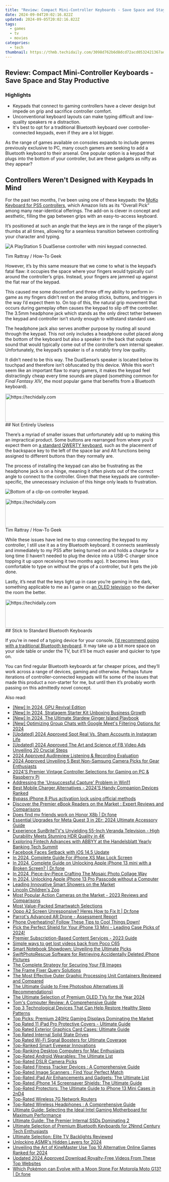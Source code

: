 ```yaml
---
title: "Review: Compact Mini-Controller Keyboards - Save Space and Stay Productive"
date: 2024-09-04T20:02:16.822Z
updated: 2024-09-05T20:02:16.822Z
tags:
  - games
  - tv
  - movies
categories:
  - tech
thumbnail: https://thmb.techidaily.com/3098d762b6d8dcd72acd0532421367ade2e95fba7b5406862c612e4d87ad3713.png
---
```


## Review: Compact Mini-Controller Keyboards - Save Space and Stay Productive

### Highlights

* Keypads that connect to gaming controllers have a clever design but impede on grip and sacrifice controller comfort.
* Unconventional keyboard layouts can make typing difficult and low-quality speakers re a distraction.
* It's best to opt for a traditional Bluetooth keyboard over controller-connected keypads, even if they are a lot bigger.

 As the range of games available on consoles expands to include genres previously exclusive to PC, many couch gamers are seeking to add a Bluetooth keyboard to their arsenal. One popular option is a keypad that plugs into the bottom of your controller, but are these gadgets as nifty as they appear?

##  Controllers Weren't Designed with Keypads In Mind

 For the past two months, I’ve been using one of these keypads: the [MoKo Keyboard for PS5 controllers](https://www.amazon.com/MoKo-Controller-Backlight-Playstation-Accessories/dp/B0BMKTNKNS/ref=sr%5F1%5F3?crid=2APOSQFJEH4VP&dib=eyJ2IjoiMSJ9.Sfef8D7Q9tOqt-sKBOaHmwtnSh4OO7BUl2oNLmBW5Qbblm8qBYmpCnMpBcAPvFIRJHJyMqemyVvG2%5F44hEdthApdtQL%5FOtuWiLLO1SbYFR97ZxpebDnGIBk8h2EFpXxSVJp2XGded10f5Qx6p7TcUIdMYJcDD4DF7UsT77Co6791MbnPVyFIoCsXCfae2CA7-J9kwJAIwc2Q0-xSRBbSFpk4PIKfwpxegAlbXLUiPmw.jDI0mEqr0f1gl8CrJP0b9ne%5FViVjkdvjFAiT6nMSyys&dib%5Ftag=se&keywords=ps5+controller+keyboard&qid=1718389982&sprefix=ps5+controllerkeybo%2Caps%2C88&sr=8-3&tag=hotoge-20&ascsubtag=UUhtgUeUpU2003653&asc%5Frefurl=https%3A%2F%2Fwww.howtogeek.com%2Fi-tested-a-mini-controller-keyboard-so-you-dont-have-to%2F&asc%5Fcampaign=Evergreen), which Amazon lists as its “Overall Pick” among many near-identical offerings. The add-on is clever in concept and aesthetic, filling the gap between grips with an easy-to-access keyboard.

 It’s positioned at such an angle that the keys are in the range of the player’s thumbs at all times, allowing for a seamless transition between controlling your character and typing.

![A PlayStation 5 DualSense controller with mini keypad connected.](https://static1.howtogeekimages.com/wordpress/wp-content/uploads/2024/06/img_6258.jpeg) 

Tim Rattray / How-To Geek

 However, it’s by this same measure that we come to what is the keypad’s fatal flaw: it occupies the space where your fingers would typically curl around the controller’s grips. Instead, your fingers are jammed up against the flat rear of the keypad.

 This caused me some discomfort and threw off my ability to perform in-game as my fingers didn’t rest on the analog sticks, buttons, and triggers in the way I’d expect them to. On top of this, the natural grip movement that occurs during gameplay often causes the keypad to slip off the controller. The 3.5mm headphone jack which stands as the only direct tether between the keypad and controller isn’t sturdy enough to withstand standard use.

 The headphone jack also serves another purpose by routing all sound through the keypad. This not only includes a headphone outlet placed along the bottom of the keyboard but also a speaker in the back that outputs sound that would typically come out of the controller’s own internal speaker. Unfortunately, the keypad’s speaker is of a notably tinny low quality.

 It didn’t need to be this way. The DualSense’s speaker is located below its touchpad and therefore isn’t obfuscated by this device. While this won’t seem like an important flaw to many gamers, it makes the keypad feel distractingly cheap every time sounds are played (something common for _Final Fantasy XIV_, the most popular game that benefits from a Bluetooth keyboard).

<!-- affiliate ads begin -->
<a href="https://aligracehair.sjv.io/c/5597632/1975821/19272" target="_top" id="1975821">
  <img src="//a.impactradius-go.com/display-ad/19272-1975821" border="0" alt="https://techidaily.com" width="728" height="90"/>
</a>
<img height="0" width="0" src="https://aligracehair.sjv.io/i/5597632/1975821/19272" style="position:absolute;visibility:hidden;" border="0" />
<!-- affiliate ads end -->
##  Not Entirely Useless

 There’s a myriad of smaller issues that unfortunately add up to making this an impractical product. Some buttons are rearranged from where you’d expect them on [a standard QWERTY keyboard](https://extra-guidance.techidaily.com/iphone-image-transfer-methods-explained-for-2024/), such as the placement of the backspace key to the left of the space bar and Alt functions being assigned to different buttons than they normally are.

 The process of installing the keypad can also be frustrating as the headphone jack is on a hinge, meaning it often pivots out of the correct angle to connect to the controller. Given that these keypads are controller-specific, the unnecessary inclusion of this hinge only leads to frustration.

![Bottom of a clip-on controller keypad.](https://static1.howtogeekimages.com/wordpress/wp-content/uploads/2024/06/img_6259.jpeg) 

<!-- affiliate ads begin -->
<a href="https://appsumo.8odi.net/c/5597632/2111968/7443" target="_top" id="2111968">
  <img src="//a.impactradius-go.com/display-ad/7443-2111968" border="0" alt="https://techidaily.com" width="728" height="90"/>
</a>
<img height="0" width="0" src="https://appsumo.8odi.net/i/5597632/2111968/7443" style="position:absolute;visibility:hidden;" border="0" />
<!-- affiliate ads end -->
Tim Rattray / How-To Geek

 While these issues have led me to stop connecting the keypad to my controller, I still use it as a tiny Bluetooth keyboard. It connects seamlessly and immediately to my PS5 after being turned on and holds a charge for a long time (I haven’t needed to plug the device into a USB-C charger since topping it up upon receiving it two months ago). It becomes less comfortable to type on without the grips of a controller, but it gets the job done.

 Lastly, it’s neat that the keys light up in case you’re gaming in the dark, something applicable to me as I game on [an OLED television](https://youtube-webster.techidaily.com/-views-via-strategic-tagging-tactics/) so the darker the room the better.

<!-- affiliate ads begin -->
<a href="https://laganoo.pxf.io/c/5597632/1484909/16446" target="_top" id="1484909">
  <img src="//a.impactradius-go.com/display-ad/16446-1484909" border="0" alt="https://techidaily.com" width="728" height="90"/>
</a>
<img height="0" width="0" src="https://laganoo.pxf.io/i/5597632/1484909/16446" style="position:absolute;visibility:hidden;" border="0" />
<!-- affiliate ads end -->
##  Stick to Standard Bluetooth Keyboards

 If you’re in need of a typing device for your console, [I’d recommend going with a traditional Bluetooth keyboard](https://fox-that.techidaily.com/troubleshooting-depth-effect-issues-on-ios-16-7-essential-solutions/). It may take up a bit more space on your side table or under the TV, but it’ll be much easier and quicker to type on.

 You can find regular Bluetooth keyboards at far cheaper prices, and they’ll work across a range of devices, gaming and otherwise. Perhaps future iterations of controller-connected keypads will fix some of the issues that made this product a non-starter for me, but until then it’s probably worth passing on this admittedly novel concept.

<ins class="adsbygoogle"
     style="display:block"
     data-ad-format="autorelaxed"
     data-ad-client="ca-pub-7571918770474297"
     data-ad-slot="1223367746"></ins>



<ins class="adsbygoogle"
     style="display:block"
     data-ad-client="ca-pub-7571918770474297"
     data-ad-slot="8358498916"
     data-ad-format="auto"
     data-full-width-responsive="true"></ins>

<span class="atpl-alsoreadstyle">Also read:</span>
<div><ul>
<li><a href="https://digital-screen-recording.techidaily.com/new-in-2024-gpu-revival-edition/"><u>[New] In 2024, GPU Revival Edition</u></a></li>
<li><a href="https://fox-glue.techidaily.com/new-in-2024-stratagem-starter-kit-unboxing-business-growth/"><u>[New] In 2024, Stratagem Starter Kit  Unboxing Business Growth</u></a></li>
<li><a href="https://visual-screen-recording.techidaily.com/new-in-2024-the-ultimate-stardew-ginger-island-playbook/"><u>[New] In 2024, The Ultimate Stardew Ginger Island Playbook</u></a></li>
<li><a href="https://remote-screen-capture.techidaily.com/new-optimizing-group-chats-with-google-meets-filtering-options-for-2024/"><u>[New] Optimizing Group Chats with Google Meet's Filtering Options for 2024</u></a></li>
<li><a href="https://instagram-video-files.techidaily.com/updated-2024-approved-spot-real-vs-sham-accounts-in-instagram-life/"><u>[Updated] 2024 Approved  Spot Real Vs. Sham Accounts in Instagram Life</u></a></li>
<li><a href="https://facebook-video-recording.techidaily.com/updated-2024-approved-the-art-and-science-of-fb-video-ads-unveiling-20-crucial-steps/"><u>[Updated] 2024 Approved  The Art and Science of FB Video Ads  Unveiling 20 Crucial Steps</u></a></li>
<li><a href="https://remote-screen-capture.techidaily.com/2024-approved-audireview-listening-and-recording-evaluation/"><u>2024 Approved  Audireview  Listening & Recording Evaluation</u></a></li>
<li><a href="https://vp-tips.techidaily.com/2024-approved-unveiling-5-best-non-samsung-camera-picks-for-gear-enthusiasts/"><u>2024 Approved  Unveiling 5 Best Non-Samsung Camera Picks for Gear Enthusiasts</u></a></li>
<li><a href="https://buynow-marvelous.techidaily.com/2024s-premier-vintage-controller-selections-for-gaming-on-pc-and-raspberry-pi/"><u>2024'S Premier Vintage Controller Selections for Gaming on PC & Raspberry Pi</u></a></li>
<li><a href="https://windows11.techidaily.com/addressing-the-unsuccessful-capture-problem-in-win11/"><u>Addressing the 'Unsuccessful Capture' Problem in Win11</u></a></li>
<li><a href="https://buynow-marvelous.techidaily.com/best-mobile-charger-alternatives-2024s-handy-companion-devices-ranked/"><u>Best Mobile Charger Alternatives - 2024'S Handy Companion Devices Ranked</u></a></li>
<li><a href="https://phone-solutions.techidaily.com/bypass-iphone-8-plus-activation-lock-using-official-methods-by-drfone-ios-unlock-ios-unlock/"><u>Bypass iPhone 8 Plus activation lock using official methods</u></a></li>
<li><a href="https://buynow-marvelous.techidaily.com/discover-the-premier-ebook-readers-on-the-market-expert-reviews-and-comparisons/"><u>Discover the Premier eBook Readers on the Market : Expert Reviews and Comparisons</u></a></li>
<li><a href="https://location-social.techidaily.com/does-find-my-friends-work-on-honor-x8b-drfone-by-drfone-virtual-android/"><u>Does find my friends work on Honor X8b | Dr.fone</u></a></li>
<li><a href="https://buynow-marvelous.techidaily.com/essential-upgrades-for-meta-quest-3-in-2er-2024-ultimate-accessory-guide/"><u>Essential Upgrades for Meta Quest 3 in 2Er: 2024 Ultimate Accessory Guide</u></a></li>
<li><a href="https://buynow-info.techidaily.com/experience-sunbritetvs-unyielding-55-inch-veranda-television-high-durability-meets-stunning-hdr-quality-in-4k/"><u>Experience SunBriteTV's Unyielding 55-Inch Veranda Television - High Durability Meets Stunning HDR Quality in 4K</u></a></li>
<li><a href="https://discover-blog.techidaily.com/exploring-fintech-advances-with-abbyy-at-the-handelsblatt-yearly-banking-tech-summit/"><u>Exploring Fintech Advances with ABBYY at the Handelsblatt Yearly Banking Tech Summit</u></a></li>
<li><a href="https://facebook.techidaily.com/facebook-faces-setback-with-ios-145-update/"><u>Facebook Faces Setback with iOS 14.5 Update</u></a></li>
<li><a href="https://ios-unlock.techidaily.com/in-2024-complete-guide-for-iphone-xs-max-lock-screen-by-drfone-ios/"><u>In 2024, Complete Guide For iPhone XS Max Lock Screen</u></a></li>
<li><a href="https://iphone-unlock.techidaily.com/in-2024-complete-guide-on-unlocking-apple-iphone-13-mini-with-a-broken-screen-drfone-by-drfone-ios/"><u>In 2024, Complete Guide on Unlocking Apple iPhone 13 mini with a Broken Screen? | Dr.fone</u></a></li>
<li><a href="https://extra-approaches.techidaily.com/in-2024-piece-by-piece-crafting-the-mosaic-photo-collage-way/"><u>In 2024, Piece-by-Piece Crafting  The Mosaic Photo Collage Way</u></a></li>
<li><a href="https://ios-unlock.techidaily.com/in-2024-unlocking-apple-iphone-13-pro-passcode-without-a-computer-by-drfone-ios/"><u>In 2024, Unlocking Apple iPhone 13 Pro Passcode without a Computer</u></a></li>
<li><a href="https://buynow-marvelous.techidaily.com/leading-innovative-smart-showers-on-the-market/"><u>Leading Innovative Smart Showers on the Market</u></a></li>
<li><a href="https://buynow-marvelous.techidaily.com/lincoln-childrens-zoo/"><u>Lincoln Children's Zoo</u></a></li>
<li><a href="https://buynow-marvelous.techidaily.com/most-popular-action-cameras-on-the-market-2023-reviews-and-comparisons/"><u>Most Popular Action Cameras on the Market - 2023 Reviews and Comparisons</u></a></li>
<li><a href="https://buynow-marvelous.techidaily.com/most-value-packed-smartwatch-selections/"><u>Most Value-Packed Smartwatch Selections</u></a></li>
<li><a href="https://howto.techidaily.com/oppo-a2-screen-unresponsive-heres-how-to-fix-it-drfone-by-drfone-fix-android-problems-fix-android-problems/"><u>Oppo A2 Screen Unresponsive? Heres How to Fix It | Dr.fone</u></a></li>
<li><a href="https://vp-tips.techidaily.com/parrots-advanced-ar-drone-assessment-report/"><u>Parrot's Advanced AR Drone - Assessment Report</u></a></li>
<li><a href="https://os-tips.techidaily.com/phone-overheating-follow-these-tips-to-cool-things-down/"><u>Phone Overheating? Follow These Tips to Cool Things Down!</u></a></li>
<li><a href="https://buynow-marvelous.techidaily.com/pick-the-perfect-shield-for-your-iphone-13-mini-leading-case-picks-of-2024/"><u>Pick the Perfect Shield for Your iPhone 13 Mini - Leading Case Picks of 2024!</u></a></li>
<li><a href="https://buynow-marvelous.techidaily.com/premier-subscription-based-content-services-2023-guide/"><u>Premier Subscription-Based Content Services - 2023 Guide</u></a></li>
<li><a href="https://techidaily.com/simple-ways-to-get-lost-videos-back-from-poco-c65-by-fonelab-android-recover-video/"><u>Simple ways to get lost videos back from Poco C65</u></a></li>
<li><a href="https://buynow-marvelous.techidaily.com/smart-notebook-showdown-unveiling-the-ultimate-picks/"><u>Smart Notebook Showdown: Unveiling the Ultimate Picks</u></a></li>
<li><a href="https://data-safeguard.techidaily.com/swiftphotorescue-software-for-retrieving-accidentally-deleted-iphone-pictures/"><u>SwiftPhotoRescue Software for Retrieving Accidentally Deleted iPhone Pictures</u></a></li>
<li><a href="https://facebook.techidaily.com/the-complete-strategy-for-securing-your-fb-images/"><u>The Complete Strategy for Securing Your FB Images</u></a></li>
<li><a href="https://extra-information.techidaily.com/the-frame-fixer-query-solutions/"><u>The Frame Fixer  Query Solutions</u></a></li>
<li><a href="https://buynow-marvelous.techidaily.com/the-most-effective-outer-graphic-processing-unit-containers-reviewed-and-compared/"><u>The Most Effective Outer Graphic Processing Unit Containers Reviewed and Compared</u></a></li>
<li><a href="https://techtrends.techidaily.com/the-ultimate-guide-to-free-photoshop-alternatives-6-recommendations/"><u>The Ultimate Guide to Free Photoshop Alternatives (6 Recommendations)</u></a></li>
<li><a href="https://buynow-marvelous.techidaily.com/the-ultimate-selection-of-premium-oled-tvs-for-the-year-2024/"><u>The Ultimate Selection of Premium OLED TVs for the Year 2024</u></a></li>
<li><a href="https://hardware-updates.techidaily.com/toms-computer-review-a-comprehensive-guide/"><u>Tom's Computer Review: A Comprehensive Guide</u></a></li>
<li><a href="https://buynow-marvelous.techidaily.com/top-3-technological-devices-that-can-help-restore-healthy-sleep-patterns/"><u>Top 3 Technological Devices That Can Help Restore Healthy Sleep Patterns</u></a></li>
<li><a href="https://buynow-marvelous.techidaily.com/top-picks-premium-240hz-gaming-displays-dominating-the-market/"><u>Top Picks: Premium 240Hz Gaming Displays Dominating the Market</u></a></li>
<li><a href="https://buynow-marvelous.techidaily.com/top-rated-11-ipad-pro-protective-covers-ultimate-guide/"><u>Top Rated 11 iPad Pro Protective Covers - Ultimate Guide</u></a></li>
<li><a href="https://buynow-marvelous.techidaily.com/top-rated-exterior-graphics-card-cases-ultimate-guide/"><u>Top Rated Exterior Graphics Card Cases: Ultimate Guide</u></a></li>
<li><a href="https://buynow-marvelous.techidaily.com/top-rated-internal-solid-state-drives/"><u>Top Rated Internal Solid State Drives</u></a></li>
<li><a href="https://buynow-marvelous.techidaily.com/top-rated-wi-fi-signal-boosters-for-ultimate-coverage/"><u>Top Rated Wi-Fi Signal Boosters for Ultimate Coverage</u></a></li>
<li><a href="https://buynow-marvelous.techidaily.com/top-ranked-smart-eyewear-innovations/"><u>Top-Ranked Smart Eyewear Innovations</u></a></li>
<li><a href="https://buynow-marvelous.techidaily.com/top-ranking-desktop-computers-for-mac-enthusiasts/"><u>Top-Ranking Desktop Computers for Mac Enthusiasts</u></a></li>
<li><a href="https://buynow-marvelous.techidaily.com/top-rated-android-wearables-the-ultimate-list/"><u>Top-Rated Android Wearables: The Ultimate List</u></a></li>
<li><a href="https://buynow-marvelous.techidaily.com/top-rated-dslr-camera-picks/"><u>Top-Rated DSLR Camera Picks</u></a></li>
<li><a href="https://buynow-marvelous.techidaily.com/top-rated-fitness-tracker-devices-a-comprehensive-guide-t17248852818261/"><u>Top-Rated Fitness Tracker Devices : A Comprehensive Guide</u></a></li>
<li><a href="https://buynow-marvelous.techidaily.com/top-rated-image-scanners-find-your-perfect-match/"><u>Top-Rated Image Scanners : Find Your Perfect Match</u></a></li>
<li><a href="https://buynow-marvelous.techidaily.com/top-rated-ipad-air-enhancements-and-gadgets-the-ultimate-list/"><u>Top-Rated iPad Air Enhancements and Gadgets: The Ultimate List</u></a></li>
<li><a href="https://buynow-marvelous.techidaily.com/top-rated-iphone-14-screensaver-shields-the-ultimate-guide/"><u>Top-Rated iPhone 14 Screensaver Shields: The Ultimate Guide</u></a></li>
<li><a href="https://buynow-marvelous.techidaily.com/top-rated-protectors-the-ultimate-guide-to-iphone-13-mini-cases-in-2nd4/"><u>Top-Rated Protectors: The Ultimate Guide to iPhone 13 Mini Cases in 2nD4</u></a></li>
<li><a href="https://buynow-marvelous.techidaily.com/top-rated-wireless-7g-network-routers/"><u>Top-Rated Wireless 7G Network Routers</u></a></li>
<li><a href="https://buynow-marvelous.techidaily.com/top-rated-wireless-headphones-a-comprehensive-guide/"><u>Top-Rated Wireless Headphones : A Comprehensive Guide</u></a></li>
<li><a href="https://buynow-marvelous.techidaily.com/ultimate-guide-selecting-the-ideal-intel-gaming-motherboard-for-maximum-performance/"><u>Ultimate Guide: Selecting the Ideal Intel Gaming Motherboard for Maximum Performance</u></a></li>
<li><a href="https://buynow-marvelous.techidaily.com/ultimate-guide-the-premier-internal-ssds-dominating-2/"><u>Ultimate Guide: The Premier Internal SSDs Dominating 2</u></a></li>
<li><a href="https://buynow-marvelous.techidaily.com/ultimate-selection-of-premium-bluetooth-keyboards-for-2nnnd-century-tech-enthusiasts/"><u>Ultimate Selection of Premium Bluetooth Keyboards for 2Nnnd Century Tech Enthusiasts</u></a></li>
<li><a href="https://buynow-marvelous.techidaily.com/ultimate-selection-elite-tv-backlights-reviewed/"><u>Ultimate Selection: Elite TV Backlights Reviewed</u></a></li>
<li><a href="https://youtube-tips.techidaily.com/king-asmrs-hidden-layers-for-2024/"><u>Unlocking ASMR's Hidden Layers for 2024</u></a></li>
<li><a href="https://some-approaches.techidaily.com/unveiling-the-art-of-kinemaster-use-top-10-alternative-online-games-ranked-for-2024/"><u>Unveiling the Art of KineMaster Use  Top 10 Alternative Online Games Ranked for 2024</u></a></li>
<li><a href="https://smart-video-editing.techidaily.com/updated-2024-approved-download-royalty-free-videos-from-these-top-websites/"><u>Updated 2024 Approved Download Royalty-Free Videos From These Top Websites</u></a></li>
<li><a href="https://android-pokemon-go.techidaily.com/which-pokemon-can-evolve-with-a-moon-stone-for-motorola-moto-g13-drfone-by-drfone-virtual-android/"><u>Which Pokémon can Evolve with a Moon Stone For Motorola Moto G13? | Dr.fone</u></a></li>
</ul></div>
